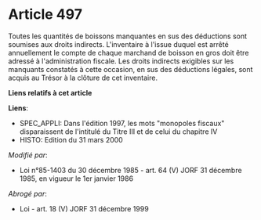 # Article 497

Toutes les quantités de boissons manquantes en sus des déductions sont soumises aux droits indirects. L'inventaire à l'issue
duquel est arrêté annuellement le compte de chaque marchand de boisson en gros doit être adressé à l'administration fiscale.
Les droits indirects exigibles sur les manquants constatés à cette occasion, en sus des déductions légales, sont acquis au
Trésor à la clôture de cet inventaire.

**Liens relatifs à cet article**

**Liens**:

  - SPEC_APPLI: Dans l'édition 1997, les mots "monopoles fiscaux" disparaissent de l'intitulé du Titre III et de celui du chapitre IV
  - HISTO: Edition du 31 mars 2000

_Modifié par_:

  - Loi n°85-1403 du 30 décembre 1985 - art. 64 (V) JORF 31 décembre 1985, en vigueur le 1er janvier 1986

_Abrogé par_:

  - Loi - art. 18 (V) JORF 31 décembre 1999
